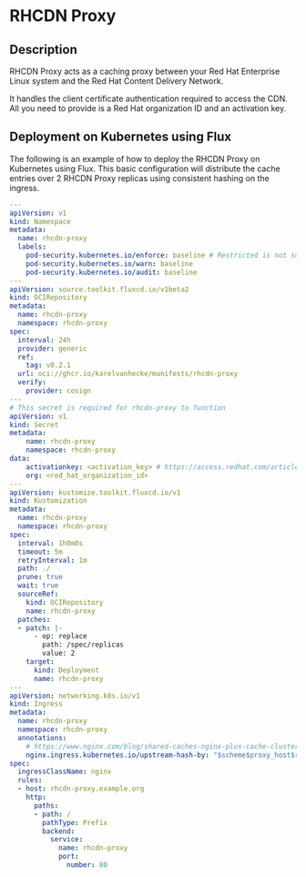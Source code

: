 # RHCDN Proxy

## Description

RHCDN Proxy acts as a caching proxy between your Red Hat Enterprise Linux system and the Red Hat Content Delivery Network.

It handles the client certificate authentication required to access the CDN. All you need to provide is a Red Hat organization ID and an activation key.

## Deployment on Kubernetes using Flux

The following is an example of how to deploy the RHCDN Proxy on Kubernetes using Flux.
This basic configuration will distribute the cache entries over 2 RHCDN Proxy replicas using consistent hashing on the ingress.

```yaml
---
apiVersion: v1
kind: Namespace
metadata:
  name: rhcdn-proxy
  labels:
    pod-security.kubernetes.io/enforce: baseline # Restricted is not supported
    pod-security.kubernetes.io/warn: baseline
    pod-security.kubernetes.io/audit: baseline
---
apiVersion: source.toolkit.fluxcd.io/v1beta2
kind: OCIRepository
metadata:
  name: rhcdn-proxy
  namespace: rhcdn-proxy
spec:
  interval: 24h
  provider: generic
  ref:
    tag: v0.2.1
  url: oci://ghcr.io/karelvanhecke/manifests/rhcdn-proxy
  verify:
    provider: cosign
---
# This secret is required for rhcdn-proxy to function
apiVersion: v1
kind: Secret
metadata:
    name: rhcdn-proxy
    namespace: rhcdn-proxy
data:
    activationkey: <activation_key> # https://access.redhat.com/articles/1378093
    org: <red_hat_organization_id>
---
apiVersion: kustomize.toolkit.fluxcd.io/v1
kind: Kustomization
metadata:
  name: rhcdn-proxy
  namespace: rhcdn-proxy
spec:
  interval: 1h0m0s
  timeout: 5m
  retryInterval: 1m
  path: ./
  prune: true
  wait: true
  sourceRef:
    kind: OCIRepository
    name: rhcdn-proxy
  patches:
  - patch: |-
      - op: replace
        path: /spec/replicas
        value: 2
    target:
      kind: Deployment
      name: rhcdn-proxy
---
apiVersion: networking.k8s.io/v1
kind: Ingress
metadata:
  name: rhcdn-proxy
  namespace: rhcdn-proxy
  annotations:
    # https://www.nginx.com/blog/shared-caches-nginx-plus-cache-clusters-part-1/#Sharding-Your-Cache
    nginx.ingress.kubernetes.io/upstream-hash-by: "$scheme$proxy_host$request_uri" # kubernetes/ingress-nginx
spec:
  ingressClassName: nginx
  rules:
  - host: rhcdn-proxy.example.org
    http:
      paths:
      - path: /
        pathType: Prefix
        backend:
          service:
            name: rhcdn-proxy
            port:
              number: 80
```
